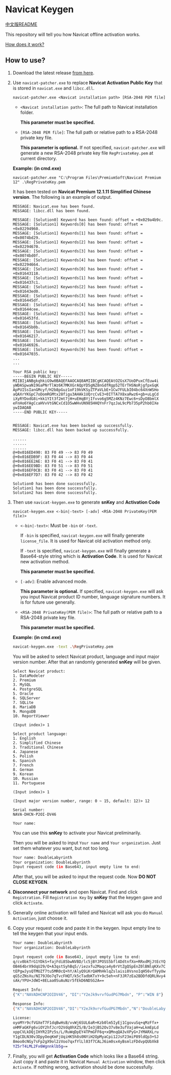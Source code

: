 # Navicat Keygen

[中文版README](README.zh-CN.md)

This repository will tell you how Navicat offline activation works.

[How does it work?](HOW_DOES_IT_WORK.md)

## How to use?

1. Download the latest release [from here](https://github.com/DoubleLabyrinth/navicat-keygen/releases).

2. Use `navicat-patcher.exe` to replace __Navicat Activation Public Key__ that is stored in `navicat.exe` and `libcc.dll`.
   
   ```
   navicat-patcher.exe <Navicat installation path> [RSA-2048 PEM file]
   ```

   * `<Navicat installation path>`: The full path to Navicat installation folder. 
     
     __This parameter must be specified.__

   * `[RSA-2048 PEM file]`: The full path or relative path to a RSA-2048 private key file. 
     
     __This parameter is optional.__ If not specified, `navicat-patcher.exe` will generate a new RSA-2048 private key file `RegPrivateKey.pem` at current directory.

   __Example: (in cmd.exe)__ 

   ```
   navicat-patcher.exe "C:\Program Files\PremiumSoft\Navicat Premium 12" .\RegPrivateKey.pem
   ```
   
   It has been tested on __Navicat Premium 12.1.11 Simplified Chinese version__. The following is an example of output.

   ```
   MESSAGE: Navicat.exe has been found.
   MESSAGE: libcc.dll has been found.

   MESSAGE: [Solution0] Keyword has been found: offset = +0x029a4b9c.
   MESSAGE: [Solution1] Keywords[0] has been found: offset = +0x02294960.
   MESSAGE: [Solution1] Keywords[1] has been found: offset = +0x0074bd29.
   MESSAGE: [Solution1] Keywords[2] has been found: offset = +0x02294670.
   MESSAGE: [Solution1] Keywords[3] has been found: offset = +0x0074bd0f.
   MESSAGE: [Solution1] Keywords[4] has been found: offset = +0x02294664.
   MESSAGE: [Solution2] Keywords[0] has been found: offset = +0x01643118.
   MESSAGE: [Solution2] Keywords[1] has been found: offset = +0x016437c1.
   MESSAGE: [Solution2] Keywords[2] has been found: offset = +0x01643ed0.
   MESSAGE: [Solution2] Keywords[3] has been found: offset = +0x016445df.
   MESSAGE: [Solution2] Keywords[4] has been found: offset = +0x01644cee.
   MESSAGE: [Solution2] Keywords[5] has been found: offset = +0x016453fd.
   MESSAGE: [Solution2] Keywords[6] has been found: offset = +0x01645b0b.
   MESSAGE: [Solution2] Keywords[7] has been found: offset = +0x01646217.
   MESSAGE: [Solution2] Keywords[8] has been found: offset = +0x01646926.
   MESSAGE: [Solution2] Keywords[9] has been found: offset = +0x01647035.
   ...
   ...

   Your RSA public key:
   -----BEGIN PUBLIC KEY-----
   MIIBIjANBgkqhkiG9w0BAQEFAAOCAQ8AMIIBCgKCAQEAtOZGsX7UoDPuxCfEuw4i
   yWDASpwaN19GaPNrTlWz6K7MKXGrAQpYD5gNZ8nGdfRgp52TErTHSNoRjgfpxGqK
   ApPUISsIanGMcyf/H2b8pGuz1oF19kVKSyZTPaVLbE+1Cw7FULbI04bc64XnWSHo
   aQAXrYKGpC7oDomRGMtx28figu3AHAk1UQrcCvE3+0ITTA7X8xaRwz6+gb+uLgCd
   iXyRYDodG8i+kk1YIt3f2mt7jH+uEHqBYjIfvvo6g5MZz4KNz7Ewc6+sDyO8bmlX
   eFnHo6YAgCcaHVvVtGNCxCd1O5wWHvUN985HHQYnFr7qzJaL9cPb735pP2hb0IXe
   ywIDAQAB
   -----END PUBLIC KEY-----


   MESSAGE: Navicat.exe has been backed up successfully.
   MESSAGE: libcc.dll has been backed up successfully.

   ......
   ......
   ......
   @+0x016ED490: 83 F0 49 --> 83 F0 49
   @+0x016EDB9F: 83 F0 44 --> 83 F0 44
   @+0x016EE2AE: 83 F0 41 --> 83 F0 41
   @+0x016EE9BD: 83 F0 51 --> 83 F0 51
   @+0x016EF0CB: 83 F0 41 --> 83 F0 41
   @+0x016EF7D7: 83 F0 42 --> 83 F0 42

   Solution0 has been done successfully.
   Solution1 has been done successfully.
   Solution2 has been done successfully.
   ```

3. Then use `navicat-keygen.exe` to generate __snKey__ and __Activation Code__

   ```
   navicat-keygen.exe <-bin|-text> [-adv] <RSA-2048 PrivateKey(PEM file)>
   ```

   * `<-bin|-text>`: Must be `-bin` or `-text`. 
  
     If `-bin` is specified, `navicat-keygen.exe` will finally generate `license_file`. It is used for Navicat old activation method only.

     If `-text` is specified, `navicat-keygen.exe` will finally generate a Base64-style string which is __Activation Code__. It is used for Navicat new activation method. 

     __This parameter must be specified.__

   * `[-adv]`: Enable advanced mode.

     __This parameter is optional.__ If specified, `navicat-keygen.exe` will ask you input Navicat product ID number, language signature numbers. It is for future use generally.

   * `<RSA-2048 PrivateKey(PEM file)>`: The full path or relative path to a RSA-2048 private key file. 
     
     __This parameter must be specified.__

   __Example: (in cmd.exe)__

   ```bash
   navicat-keygen.exe -text .\RegPrivateKey.pem
   ```

   You will be asked to select Navicat product, language and input major version number. After that an randomly generated __snKey__ will be given.

   ```
   Select Navicat product:
   1. DataModeler
   2. Premium
   3. MySQL
   4. PostgreSQL
   5. Oracle
   6. SQLServer
   7. SQLite
   8. MariaDB
   9. MongoDB
   10. ReportViewer

   (Input index)> 1

   Select product language:
   1. English
   2. Simplified Chinese
   3. Traditional Chinese
   4. Japanese
   5. Polish
   6. Spanish
   7. French
   8. German
   9. Korean
   10. Russian
   11. Portuguese

   (Input index)> 1

   (Input major version number, range: 0 ~ 15, default: 12)> 12

   Serial number:
   NAVA-DHCN-P2OI-DV46

   Your name: 
   ```

   You can use this __snKey__ to activate your Navicat preliminarily.
     
   Then you will be asked to input `Your name` and `Your organization`. Just set them whatever you want, but not too long.

   ```bash
   Your name: DoubleLabyrinth
   Your organization: DoubleLabyrinth
   Input request code (in Base64), input empty line to end:
   ```
     
   After that, you will be asked to input the request code. Now __DO NOT CLOSE KEYGEN__.

4. __Disconnect your network__ and open Navicat. Find and click `Registration`. Fill `Registration Key` by __snKey__ that the keygen gave and click `Activate`.

5. Generally online activation will failed and Navicat will ask you do `Manual Activation`, just choose it.

6. Copy your request code and paste it in the keygen. Input empty line to tell the keygen that your input ends.

   ```bash
   Your name: DoubleLabyrinth
   Your organization: DoubleLabyrinth

   Input request code (in Base64), input empty line to end:
   q/cv0bkTrG1YDkS+fajFdi85bwNVBD/lc5jBYJPOSS5bfl4DdtnfXo+RRxdMjJtEcYQnvLPi2LF0
   OB464brX9dqU29/O+A3qstSyhBq5//iezxfu2Maqca4y0rVtZgQSpEnZ0lBNlqKXv7CuTUYCS1pm
   tEPgwJysQTMUZf7tu5MR0cQ+hY/AlyQ9iKrQAMhHklqZslaisi8VsnoIqH56vfTyyUwUQXrFNc41
   qG5zZNsXu/NI79JOo7qTvcFHQT/k5cTadbKTxY+9c5eh+nF3JR7zEa2BDDfdQRLNvy4DTSyxdYXd
   sAk/YPU+JdWI+8ELaa0SuAuNzr5fEkD6NDSG2A==

   Request Info:
   {"K":"NAVADHCNP2OIDV46", "DI":"Y2eJk9vrvfGudPG7Mbdn", "P":"WIN 8"}

   Response Info:
   {"K":"NAVADHCNP2OIDV46","DI":"Y2eJk9vrvfGudPG7Mbdn","N":"DoubleLabyrinth","O":"DoubleLabyrinth","T":1537630251}

   License:
   oyoMYr9cfVGXeT7F1dqBwHsB/vvWj6SUL6aR+Kzb0lm5IyEj1CgovuSq+qMzFfx+
   oHMFaGKFg6viOY2hfJcrO2Vdq0hXZS/B/Ie3jBS2Ov37v8e3ufVajaH+wLkmEpLd
   xppCVLkDQjIHYR2IPz5s/L/RuWqDpEY4TPmGFF6q+xQMnqQA3vXPyG+JYMARXLru
   Y1gCDLN30v3DpyOeqKmFjUqiHK5h8s0NYiH2OpMyaCpi12JsF23miP89ldQp3+SJ
   8moo0cNGy7sFp2gX9ol2zVoo7qxfYlLl03f7CALJ6im0sx4yBsmlzFDdvpQUbXk8
   YZ5rT4LML2Fx6Wgnnklb5g==
   ```

7. Finally, you will get __Activation Code__ which looks like a Base64 string. Just copy it and paste it in Navicat `Manual Activation` window, then click `Activate`. If nothing wrong, activation should be done successfully.

